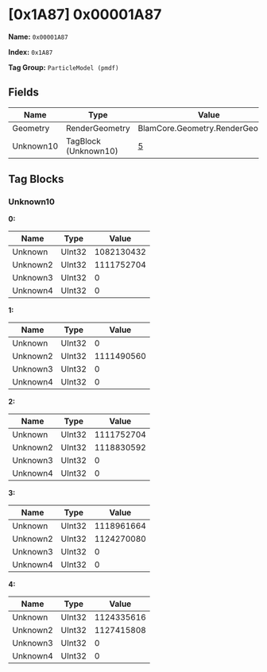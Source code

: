 # [0x1A87] 0x00001A87

**Name:** ```0x00001A87```

**Index:** ```0x1A87```

**Tag Group:** ```ParticleModel (pmdf)```

## Fields

Name	| Type	| Value
---	|---	|---	|
Geometry	|RenderGeometry	|BlamCore.Geometry.RenderGeometry
Unknown10	|TagBlock (Unknown10)	|[5](#unknown10)


## Tag Blocks

### Unknown10

**0:**

Name	| Type	| Value
---	|---	|---	|
Unknown	|UInt32	|1082130432
Unknown2	|UInt32	|1111752704
Unknown3	|UInt32	|0
Unknown4	|UInt32	|0


**1:**

Name	| Type	| Value
---	|---	|---	|
Unknown	|UInt32	|0
Unknown2	|UInt32	|1111490560
Unknown3	|UInt32	|0
Unknown4	|UInt32	|0


**2:**

Name	| Type	| Value
---	|---	|---	|
Unknown	|UInt32	|1111752704
Unknown2	|UInt32	|1118830592
Unknown3	|UInt32	|0
Unknown4	|UInt32	|0


**3:**

Name	| Type	| Value
---	|---	|---	|
Unknown	|UInt32	|1118961664
Unknown2	|UInt32	|1124270080
Unknown3	|UInt32	|0
Unknown4	|UInt32	|0


**4:**

Name	| Type	| Value
---	|---	|---	|
Unknown	|UInt32	|1124335616
Unknown2	|UInt32	|1127415808
Unknown3	|UInt32	|0
Unknown4	|UInt32	|0


